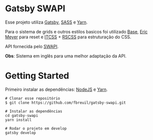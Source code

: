 # Gatsby SWAPI
Esse projeto utiliza [Gatsby](https://www.gatsbyjs.org/), [SASS](https://sass-lang.com/) e [Yarn](https://yarnpkg.com/lang/en/).

Para o sistema de grids e outros estilos basicos foi utilizado [Base](https://getbase.org/), [Eric Meyer](https://meyerweb.com/eric/tools/css/reset/) para reset e  [ITCSS](https://itcss.io/) + [RSCSS](https://rscss.io/) para estruturação do CSS.

API fornecida pelo [SWAPI](https://swapi.co/).

__Obs__: Sistema em inglês para uma melhor adaptação da API.

# Getting Started
Primeiro instalar as dependências: [NodeJS](https://nodejs.org/en/) e [Yarn](https://yarnpkg.com/).

```
# Clonar esse repositório
$ git clone https://github.com/fbreuil/gatsby-swapi.git

# Instalar as dependências
cd gatsby-swapi
yarn install

# Rodar o projeto em develop
gatsby develop
```

